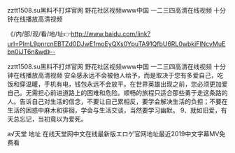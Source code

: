 zztt1508.su黑料不打烊官网
野花社区视频www中国
一二三四高清在线视频
十分钟在线播放高清视频


《/内/部/观/看/地/址👉http://www.baidu.com/link?url=PImL9pnrcnEBTZd0DJwE1moEyQXs0YpuTA91QfbU6RL0wbkiFlNcvMuEbn0iJT6n&wd》--

zztt1508.su黑料不打烊官网
野花社区视频www中国
一二三四高清在线视频
十分钟在线播放高清视频
安全感永远不会被他人给予，而是取决于您有多爱自己，吃饭和穿温暖，手机有电，钱包永远不会放平。在世界英雄出现之前，您必须更加爱自己。无需担心前进道路上的困难和危险。顺畅的旅程只适合那些勇于走这条路的人。告诉自己对生活的信念，不要让自己累相反，要学会解决生活的负担；不要在生活的困惑中麻木和徘徊，学会与生活交谈，当然要学习幽默。
		9、就如旧爱，有天总忘记，当初竟以为爱死。





а√天堂 地址 在线天堂网中文在线最新版エロゲ官网地址最近2019中文字幕MV免费看
